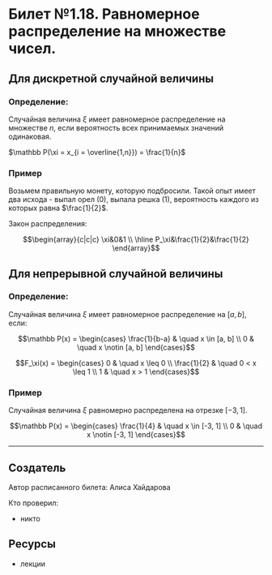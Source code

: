# Билет №1.18. Равномерное распределение на множестве чисел.

## Для дискретной случайной величины

### Определение:

Случайная величина $\xi$ имеет равномерное распределение на множестве $n$, если вероятность всех принимаемых значений одинаковая.

$\mathbb P(\xi = x_{i = \overline{1,n}}) = \frac{1}{n}$

### Пример

Возьмем правильную монету, которую подбросили. Такой опыт имеет два исхода - выпал орел (0), выпала решка (1), вероятность каждого из которых равна $\frac{1}{2}$.

Закон распределения:

$$\begin{array}{c|c|c}
\xi&0&1 \\
\hline
P_\xi&\frac{1}{2}&\frac{1}{2}
\end{array}$$

## Для непрерывной случайной величины

### Определение:

Случайная величина  $\xi$ имеет равномерное распределение на  $[a, b]$, если:

$$\mathbb P(x) = 
\begin{cases} \frac{1}{b-a} & \quad x \in [a, b] \\
0  & \quad  x \notin [a, b] 
\end{cases}$$

$$F_\xi(x) = 
\begin{cases} 0 & \quad x \leq 0 \\
\frac{1}{2}  & \quad 0 < x \leq 1 \\
1 & \quad x > 1
\end{cases}$$

### Пример

Случайная величина  $\xi$ равномерно распределена на отрезке $[-3, 1]$.

$$\mathbb P(x) = 
\begin{cases} \frac{1}{4} & \quad x \in [-3, 1] \\
0  & \quad  x \notin [-3, 1] 
\end{cases}$$

---
## Создатель

Автор расписанного билета: Алиса Хайдарова

Кто проверил:
- никто

## Ресурсы
- лекции
